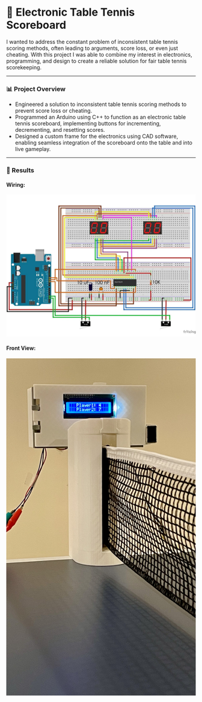 # 🏓 Electronic Table Tennis Scoreboard  

I wanted to address the constant problem of inconsistent table tennis scoring methods, often leading to arguments, score loss, or even just cheating.
With this project I was able to combine my interest in electronics, programming, and design to create a reliable solution for fair table tennis scorekeeping.

---

### 📊 Project Overview
- Engineered a solution to inconsistent table tennis scoring methods to prevent score loss or cheating.
- Programmed an Arduino using C++ to function as an electronic table tennis scoreboard, implementing buttons for incrementing, decrementing, and resetting scores.
- Designed a custom frame for the electronics using CAD software, enabling seamless integration of the scoreboard onto the table and into live gameplay.

---

### 📸 Results
#### Wiring:
![Wiring:](1CE89122-FC66-41A6-9A79-965C7769BC8C_1_201_a.jpeg)  
#### Front View:
![Front View:](7D90E484-4EE7-4CEF-AFF4-E43587C744B2_1_201_a.jpg)
